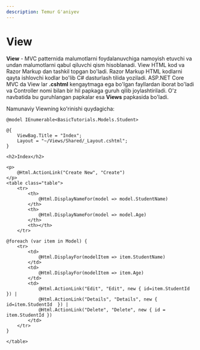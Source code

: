 ```yaml
---
description: Temur G'aniyev
---
```


# View

**View** - MVC patternida malumotlarni foydalanuvchiga namoyish etuvchi va undan malumotlarni qabul qiluvchi qism hisoblanadi. View  HTML kod va Razor Markup dan tashkil topgan bo\'ladi. Razor Markup HTML kodlarni qayta ishlovchi kodlar bo\'lib C# dasturlash tilida yoziladi. ASP.NET Core MVC da View lar **.cshtml** kengaytmaga ega bo\'lgan fayllardan iborat bo\'ladi va Controller nomi bilan bir hil papkaga guruh qilib joylashtiriladi. O\'z navbatida bu guruhlangan papkalar esa **Views** papkasida bo\'ladi.

Namunaviy Viewning ko\'rinishi quydagicha:

```cshap
@model IEnumerable<BasicTutorials.Models.Student>

@{
    ViewBag.Title = "Index";
    Layout = "~/Views/Shared/_Layout.cshtml";
}

<h2>Index</h2>

<p>
    @Html.ActionLink("Create New", "Create")
</p>
<table class="table">
    <tr>
        <th>
            @Html.DisplayNameFor(model => model.StudentName)
        </th>
        <th>
            @Html.DisplayNameFor(model => model.Age)
        </th>
        <th></th>
    </tr>

@foreach (var item in Model) {
    <tr>
        <td>
            @Html.DisplayFor(modelItem => item.StudentName)
        </td>
        <td>
            @Html.DisplayFor(modelItem => item.Age)
        </td>
        <td>
            @Html.ActionLink("Edit", "Edit", new { id=item.StudentId }) |
            @Html.ActionLink("Details", "Details", new { id=item.StudentId  }) |
            @Html.ActionLink("Delete", "Delete", new { id = item.StudentId })
        </td>
    </tr>
}

</table>

```
